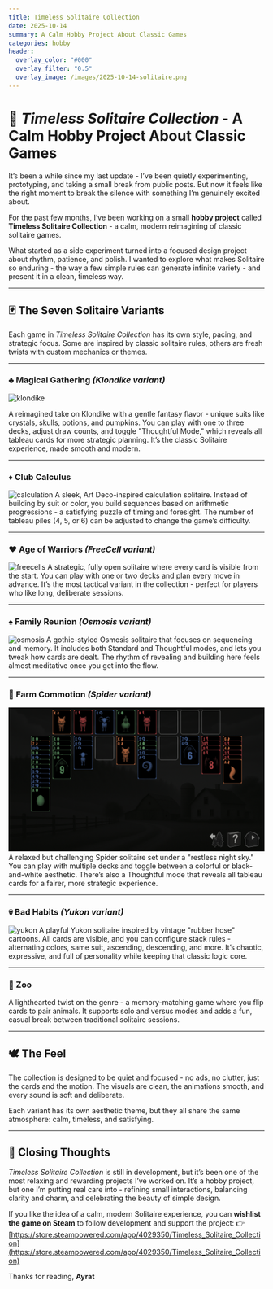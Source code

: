 ```yaml
---
title: Timeless Solitaire Collection
date: 2025-10-14
summary: A Calm Hobby Project About Classic Games
categories: hobby
header:
  overlay_color: "#000"
  overlay_filter: "0.5"
  overlay_image: /images/2025-10-14-solitaire.png
---
```


# 🎴 *Timeless Solitaire Collection* - A Calm Hobby Project About Classic Games

It’s been a while since my last update - I’ve been quietly experimenting, prototyping, and taking a small break from public posts.
But now it feels like the right moment to break the silence with something I’m genuinely excited about.

For the past few months, I’ve been working on a small **hobby project** called **Timeless Solitaire Collection** - a calm, modern reimagining of classic solitaire games.

What started as a side experiment turned into a focused design project about rhythm, patience, and polish.
I wanted to explore what makes Solitaire so enduring - the way a few simple rules can generate infinite variety - and present it in a clean, timeless way.

---

## 🃏 The Seven Solitaire Variants

Each game in *Timeless Solitaire Collection* has its own style, pacing, and strategic focus.
Some are inspired by classic solitaire rules, others are fresh twists with custom mechanics or themes.

---

### ♣ Magical Gathering *(Klondike variant)*
![klondike](/images/2025-10-14-klondike.png)

A reimagined take on Klondike with a gentle fantasy flavor - unique suits like crystals, skulls, potions, and pumpkins.
You can play with one to three decks, adjust draw counts, and toggle "Thoughtful Mode," which reveals all tableau cards for more strategic planning.
It’s the classic Solitaire experience, made smooth and modern.

---
### ♦ Club Calculus
![calculation](/images/2025-10-14-calculation.png)
A sleek, Art Deco-inspired calculation solitaire.
Instead of building by suit or color, you build sequences based on arithmetic progressions - a satisfying puzzle of timing and foresight.
The number of tableau piles (4, 5, or 6) can be adjusted to change the game’s difficulty.

---
### ♥ Age of Warriors *(FreeCell variant)*
![freecells](/images/2025-10-14-freecells.png)
A strategic, fully open solitaire where every card is visible from the start.
You can play with one or two decks and plan every move in advance.
It’s the most tactical variant in the collection - perfect for players who like long, deliberate sessions.

---
### ♠ Family Reunion *(Osmosis variant)*
![osmosis](/images/2025-10-14-osmosis.png)
A gothic-styled Osmosis solitaire that focuses on sequencing and memory.
It includes both Standard and Thoughtful modes, and lets you tweak how cards are dealt.
The rhythm of revealing and building here feels almost meditative once you get into the flow.

---
### 🌾 Farm Commotion *(Spider variant)*
![spider](/images/2025-10-14-spider.png)
A relaxed but challenging Spider solitaire set under a "restless night sky."
You can play with multiple decks and toggle between a colorful or black-and-white aesthetic.
There’s also a Thoughtful mode that reveals all tableau cards for a fairer, more strategic experience.

---
### 💀 Bad Habits *(Yukon variant)*
![yukon](/images/2025-10-14-yukon.png)
A playful Yukon solitaire inspired by vintage "rubber hose" cartoons.
All cards are visible, and you can configure stack rules - alternating colors, same suit, ascending, descending, and more.
It’s chaotic, expressive, and full of personality while keeping that classic logic core.

---
### 🐾 Zoo
A lighthearted twist on the genre - a memory-matching game where you flip cards to pair animals.
It supports solo and versus modes and adds a fun, casual break between traditional solitaire sessions.

---

## 🕊️ The Feel

The collection is designed to be quiet and focused - no ads, no clutter, just the cards and the motion.
The visuals are clean, the animations smooth, and every sound is soft and deliberate.

Each variant has its own aesthetic theme, but they all share the same atmosphere: calm, timeless, and satisfying.

---

## 🧭 Closing Thoughts

*Timeless Solitaire Collection* is still in development, but it’s been one of the most relaxing and rewarding projects I’ve worked on.
It’s a hobby project, but one I’m putting real care into - refining small interactions, balancing clarity and charm, and celebrating the beauty of simple design.

If you like the idea of a calm, modern Solitaire experience, you can **wishlist the game on Steam** to follow development and support the project:
👉 [https://store.steampowered.com/app/4029350/Timeless_Solitaire_Collection](https://store.steampowered.com/app/4029350/Timeless_Solitaire_Collection)

Thanks for reading,
**Ayrat**
